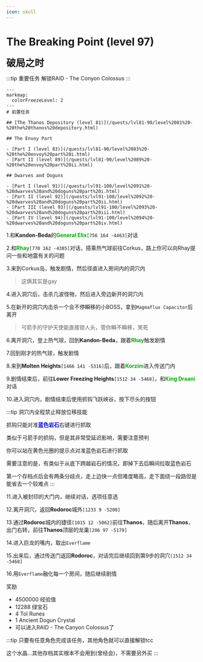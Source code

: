 ```yaml
---
icon: skull
---
```

# The Breaking Point (level 97)
<span style="font-size: 25px;">**破局之时**</span>


:::tip 重要任务
解锁RAID - The Conyon Colossus
:::



```markmap
---
markmap:
  colorFreezeLevel: 2
---
# 前置任务

## [The Thanos Depository (level 81)](/quests/lvl81-90/level%2081%20-%20the%20thanos%20depository.html)

## The Envoy Part

- [Part I (level 83)](/quests/lvl81-90/level%2083%20-%20the%20envoy%20part%20i.html)
- [Part II (level 89)](/quests/lvl81-90/level%2089%20-%20the%20envoy%20part%20ii.html)

## Dwarves and Doguns

- [Part I (level 91)](/quests/lvl91-100/level%2091%20-%20dwarves%20and%20doguns%20part%20i.html)
- [Part II (level 92)](/quests/lvl91-100/level%2092%20-%20dwarves%20and%20doguns%20part%20ii.html)
- [Part III (level 93)](/quests/lvl91-100/level%2093%20-%20dwarves%20and%20doguns%20part%20iii.html)
- [Part IV (level 94)](/quests/lvl91-100/level%2094%20-%20dwarves%20and%20doguns%20part%20iv.html)

```


1.和**Kandon-Beda**的<font color=00AA00>**General Elix**</font>`[756 164 -4463]`对话

2.和<font color=00AA00>**Rhay**</font>`[770 162 -4385]`对话，搭乘热气球前往Corkus，路上你可以向Rhay提问一些和地震有关的问题

3.来到Corkus岛，触发剧情，然后径直进入房间内的洞穴内
>这俩其实是gay

4.进入洞穴后，击杀几波怪物，然后进入旁边新开的洞穴内

5.在新开的洞穴内击杀一个会不停瞬移的小BOSS，拿到`Magmaflux Capacitor`后离开

>弓箭手的守护天使能直接锁人头，管你瞬不瞬移，笑死

6.离开洞穴，登上热气球，回到**Kandon-Beda**，跟着<font color=00AA00>**Rhay**</font>触发剧情

7.回到刚才的热气球，触发剧情

8.来到**Molten Heights**`[1466 141 -5316]`后，跟着<font color=00AA00>**Korzim**</font>进入传送门内

9.剧情结束后，前往**Lower Freezing Heights**`[1512 34 -5468]`，和<font color=00AA00>**King Draani**</font>对话

10.进入洞穴内，剧情结束后使用抓钩飞跃峡谷，按下尽头的按钮

:::tip
洞穴内全程禁止释放位移技能

抓钩只能对准<font color="blue">**蓝色岩石**</font>右键进行抓取

类似于弓箭手的抓钩，但是其非常受延迟影响，需要注意预判

你可以站在黄色光圈的提示点对准蓝色岩石进行抓取

需要注意的是，有类似于从底下跨越岩石的情况，即掉下去后瞬间拉取蓝色岩石

第一个存档点后会有两条分歧点，走上边快一点但难度略高，走下面绕一段路但是能省去一个较难点
:::

11.进入被封印的大门内，继续对话，选项任意选

12.离开洞穴，返回**Rodoroc**城外`[1233 9 -5200]`

13.通过**Rodoroc**城内的捷径`[1015 12 -5062]`前往**Thanos**，随后离开**Thanos**，出门右转，前往**Thanos**顶层的龙巢`[206 97 -5179]`

14.进入巨龙的嘴内，取出`Everflame`

15.出来后，通过传送门返回**Rodoroc**，对话完后继续回到第9步的洞穴`[1512 34 -5468]`

16.用`Everflame`融化每一个房间，随后继续剧情

奖励
+ 4500000 经验值
+ 12288 绿宝石
+ 4 Tol Runes
+ 1 Ancient Dogun Crystal
+ 可以进入RAID - The Canyon Colossus了

:::tip
只要有任意角色完成该任务，其他角色就可以直接解锁tcc

这个水晶...其他存档其实根本不会用到(曾经会)，不需要另外买
:::